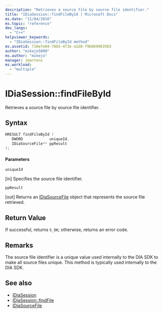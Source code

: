 ```yaml
---
description: "Retrieves a source file by source file identifier."
title: "IDiaSession::findFileById | Microsoft Docs"
ms.date: "11/04/2016"
ms.topic: "reference"
dev_langs:
  - "C++"
helpviewer_keywords:
  - "IDiaSession::findFileById method"
ms.assetid: 710efe04-78b5-4f3e-a1d8-f9b069063503
author: "mikejo5000"
ms.author: "mikejo"
manager: jmartens
ms.workload:
  - "multiple"
---
```

# IDiaSession::findFileById
Retrieves a source file by source file identifier.

## Syntax

```C++
HRESULT findFileById ( 
   DWORD            uniqueId,
   IDiaSourceFile** ppResult
);
```

#### Parameters
 `uniqueId`

[in] Specifies the source file identifier.

 `ppResult`

[out] Returns an [IDiaSourceFile](../../debugger/debug-interface-access/idiasourcefile.md) object that represents the source file retrieved.

## Return Value
 If successful, returns `S_OK`; otherwise, returns an error code.

## Remarks
 The source file identifier is a unique value used internally to the DIA SDK to make all source files unique. This method is typically used internally to the DIA SDK.

## See also
- [IDiaSession](../../debugger/debug-interface-access/idiasession.md)
- [IDiaSession::findFile](../../debugger/debug-interface-access/idiasession-findfile.md)
- [IDiaSourceFile](../../debugger/debug-interface-access/idiasourcefile.md)
